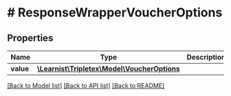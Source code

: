 # # ResponseWrapperVoucherOptions

## Properties

Name | Type | Description | Notes
------------ | ------------- | ------------- | -------------
**value** | [**\Learnist\Tripletex\Model\VoucherOptions**](VoucherOptions.md) |  | [optional]

[[Back to Model list]](../../README.md#models) [[Back to API list]](../../README.md#endpoints) [[Back to README]](../../README.md)
